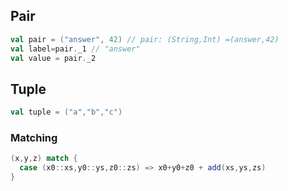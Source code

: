 ## Pair
```scala
val pair = ("answer", 42) // pair: (String,Int) =(answer,42)
val label=pair._1 // "answer"
val value = pair._2
```

## Tuple
```scala
val tuple = ("a","b","c")
```
### Matching
```scala
(x,y,z) match {
  case (x0::xs,y0::ys,z0::zs) => x0+y0+z0 + add(xs,ys,zs)
}
```


